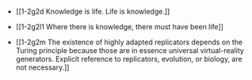 - [[1-2g2d Knowledge is life. Life is knowledge.]]

- [[1-2g2l1 Where there is knowledge, there must have been life]]
- [[1-2g2m The existence of highly adapted replicators depends on the Turing principle because those are in essence universal virtual-reality generators. Explicit reference to replicators, evolution, or biology, are not necessary.]]

